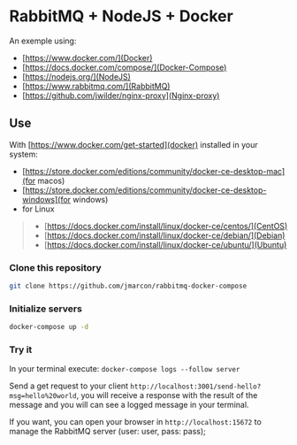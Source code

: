 # RabbitMQ + NodeJS + Docker

An exemple using:

- [https://www.docker.com/](Docker)
- [https://docs.docker.com/compose/](Docker-Compose)
- [https://nodejs.org/](NodeJS)
- [https://www.rabbitmq.com/](RabbitMQ)
- [https://github.com/jwilder/nginx-proxy](Nginx-proxy)

## Use

With [https://www.docker.com/get-started](docker) installed in your system:

- [https://store.docker.com/editions/community/docker-ce-desktop-mac](for macos)
- [https://store.docker.com/editions/community/docker-ce-desktop-windows](for windows)
- for Linux
> - [https://docs.docker.com/install/linux/docker-ce/centos/](CentOS)
> - [https://docs.docker.com/install/linux/docker-ce/debian/](Debian)
> - [https://docs.docker.com/install/linux/docker-ce/ubuntu/](Ubuntu)

### Clone this repository

```bash
git clone https://github.com/jmarcon/rabbitmq-docker-compose
```

### Initialize servers

```bash
docker-compose up -d
```

### Try it

In your terminal execute: ```docker-compose logs --follow server```

Send a get request to your client ```http://localhost:3001/send-hello?msg=hello%20world```, you will receive a response with the result of the message and you will can see a logged message in your terminal.

If you want, you can open your browser in ```http://localhost:15672``` to manage the RabbitMQ server (user: user, pass: pass);
